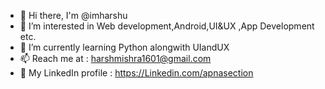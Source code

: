- 👋 Hi there, I'm @imharshu
- 👀 I’m interested in Web development,Android,UI&UX ,App Development etc.
- 🌱 I’m currently learning Python alongwith UIandUX
- 📫 Reach me at : harshmishra1601@gmail.com
- 📒 My LinkedIn profile : https://Linkedin.com/apnasection

<!---
imharshu/imharshu is a ✨ special ✨ repository because its `README.md` (this file) appears on your GitHub profile.
You can click the Preview link to take a look at your changes.
--->
